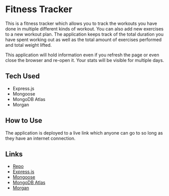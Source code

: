 # Fitness Tracker

This is a fitness tracker which allows you to track the workouts you have done in multiple different kinds of workout. You can also add new exercises to a new workout plan. The application keeps track of the total duration you have spent working out as well as the total amount of exercises performed and total weight lifted.

This application will hold information even if you refresh the page or even close the browser and re-open it. Your stats will be visible for multiple days.

## Tech Used

- Express.js
- Mongoose
- MongoDB Atlas
- Morgan

## How to Use

The application is deployed to a live link which anyone can go to so long as they have an internet connection.

## Links

- [Repo](https://github.com/letqin/homework-18)
- [Express.js](https://expressjs.com/)
- [Mongoose](https://mongoosejs.com/docs/)
- [MongoDB Atlas](https://www.mongodb.com/)
- [Morgan](https://www.npmjs.com/package/morgan)

